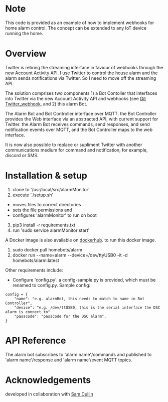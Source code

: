 # Note
This code is provided as an example of how to implement webhooks for home alarm control.  The concept can be extended to
any IoT device running the home.

# Overview
Twitter is retiring the streaming interface in faviour of webhooks through the new Account Activity API.  I use Twitter to control
the house alarm and the alarm sends notifications via Twitter.  So I need to move off the streaming API.

The solution comprises two components 1) a Bot Contoller that interfaces into Twitter via the new Account Activity API
and webhooks (see [Git Twitter_webhook](https://github.com/ccullin/twitter-webhook), and 2) this alarm Bot.

The Alarm Bot and Bot Controller interface over MQTT.  the Bot Controller provides the Web interface via an abstracted API,
with current support for Twitter. the Alarm Bot receives commands, send responses, and send notification evemts over MQTT, 
and the Bot Controller maps to the web interface.

It is now also possible to replace or supliment Twitter with another communications medium for command and notification,
for example, discord or SMS.

# Installation & setup

1. clone to '/usr/local/src/alarmMonitor'
2. execute './setup.sh'
- moves files to correct directories
- sets the file permissions and
- configures 'alarmMonitor' to run on boot
3. pip3 install -r requirements.txt
4. run 'sudo service alarmMonitor start'

A Docker image is also available on [dockerhub](https://hub.docker.com/u/homebots/dashboard/).
to run this docker image.
1. sudo docker pull homebots/alarm
2. docker run --name=alarm --device=/dev/ttyUSB0 -it -d homebots/alarm:latest


Other requirements include:

-  Configure 'config.py'. a config-sample.py is provided, which must be renamed to config.py.
Sample config:
```
config = {
    "name": "e.g. alarmBot, this needs to match to name in Bot Controller",
    "device": "e.g. /dev/ttUSB0, this is the serial interface the DSC alarm is connect to"
    "passcode": "passcode for the DSC alarm",
}
```

# API Reference

The alarm bot subscribes to 'alarm name'/commands and published  to 'alarm name'/response and 'alarm name'/event MQTT topics.


# Acknowledgements

developed in collaboration with [Sam Cullin](https://samcullin.github.io/)
